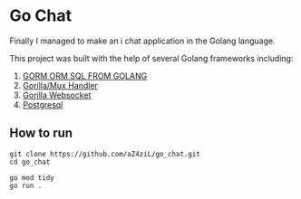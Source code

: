 # Go Chat

Finally I managed to make an i chat application in the Golang language.

This project was built with the help of several Golang frameworks including:

1. [GORM ORM SQL FROM GOLANG](https://gorm.io)
2. [Gorilla/Mux Handler](https://github.com/gorilla/mux)
3. [Gorilla Websocket](https://github.com/gorilla/websocket)
4. [Postgresql]()

## How to run

```
git clone https://github.com/aZ4ziL/go_chat.git
cd go_chat

go mod tidy
go run .
```